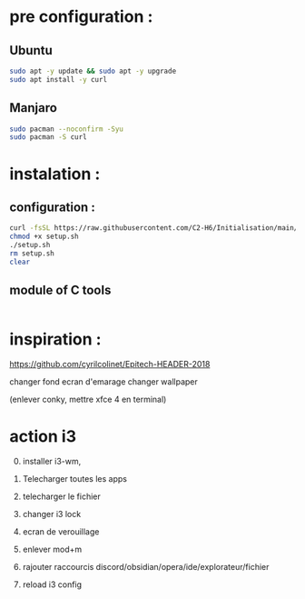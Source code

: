 
# pre configuration :

## Ubuntu
``` bash
sudo apt -y update && sudo apt -y upgrade
sudo apt install -y curl
```

## Manjaro
```bash
sudo pacman --noconfirm -Syu
sudo pacman -S curl
```

# instalation :

## configuration :
```bash
curl -fsSL https://raw.githubusercontent.com/C2-H6/Initialisation/main/init.sh -o init.sh
chmod +x setup.sh
./setup.sh
rm setup.sh
clear
```

## module of C tools
```bash

```

# inspiration :
https://github.com/cyrilcolinet/Epitech-HEADER-2018



changer fond ecran d'emarage
changer wallpaper



(enlever conky, mettre xfce 4 en terminal)


# action i3
0. installer i3-wm, 
1. Telecharger toutes les apps
2. telecharger le fichier


4. changer i3 lock
5. ecran de verouillage
7. enlever mod+m
8. rajouter raccourcis discord/obsidian/opera/ide/explorateur/fichier
9. reload i3 config

